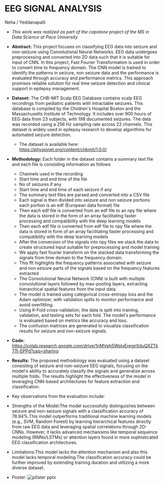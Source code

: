 # EEG SIGNAL ANALYSIS

Neha / Yeddanapalli


* *This work was realized as part of the capstone project of the MS in Data Science at Pace University*
* **Abstract:** This project focuses on classifying EEG data into seizure and non-seizure using Convolutional Neural Networks. EEG data undergoes preprocessing and converted into 2D data such that it is suitable for input of CNN. In this project, Fast Fourier Transformation is used in order to convert time to frequency domain. The CNN model is trained to identify the patterns in seizure, non seizure data and the performance is evaluated through accuracy and performance metrics. This approach promises reliable solution for real time seizure detection and clinical support in epilepsy management.
* **Dataset:** The CHB-MIT Scalp EEG Database contains scalp EEG recordings from pediatric patients with intractable seizures. This database is compiled by the Children's Hospital Boston and the Massachusetts Institute of Technology.  It includes over 900 hours of EEG data from 23 subjects, with 198 documented seizures. The data was recorded using a 256 Hz sampling rate across 22 channels. This dataset is widely used in epilepsy research to develop algorithms for automated seizure detection.
  * The dataset is available here: https://physionet.org/content/chbmit/1.0.0/
* **Methodology:** Each folder in  the dataset contains a summary text file and each file is consisting information as follows 
    * Channels used in the recording
    * Start time and end time of the file 
    * No of seizures if any 
    * Start time and end time of each seizure if any 
    * The summary text files are parsed and converted into a CSV file 
    * Each signal is then divided into seizure and non seizure portions each portion is an edf    (European data format) file 
    * Then each edf file is converted from an edf file to an npy file where the data is stored in the form of an array facilitating faster processing and compatibility with the deep learning models
    * Then each edf file is converted from edf file to npy file where the data is stored in form of an array facilitating faster processing and compatibility with the deep learning models
    * After the conversion of the signals into npy files we stack the data to create structured input suitable for preprocessing and model training
    * We apply fast fourier transform on the stacked data transforming the signals from time domain to the frequency domain.
    * This fft highlights the frequency patterns associated with seizure and non seizure parts of the signals based on the frequency features extracted
    * The Convolutional Neural Network (CNN) is built with multiple convolutional layers followed by max-pooling layers, extracting hierarchical spatial features from the input data.
    * The model is trained using categorical cross-entropy loss and the Adam optimizer, with validation splits to monitor performance and avoid overfitting.
    * Using K-Fold cross-validation, the data is split into training, validation, and testing sets for each fold. The model's performance is evaluated based on metrics like accuracy and loss.
    * The confusion matrices are generated to visualize classification results for seizure and non-seizure signals.  
      
* **Code:** https://colab.research.google.com/drive/1nMVeh5WpIxEregjr0duQXZTk7Tt-EPPd?usp=sharing
  
*  **Results:** The proposed methodology was evaluated using a dataset consisting of seizure and non-seizure EEG signals, focusing on the model's ability to accurately classify the signals and generalize across multiple folds. The results highlight the effectiveness of the model in leveraging CNN-based architectures for feature extraction and classification.
* Key observations from the evaluation include:
* Strengths of the Model:The model successfully distinguishes between seizure and non-seizure signals with a classification accuracy of 78.94%.This model outperforms traditional machine learning models (e.g., SVM, Random Forest) by learning hierarchical features directly from raw EEG data and leveraging spatial correlations through 2D-CNNs. However, it lacks advanced mechanisms like temporal sequence modeling (RNNs/LSTMs) or attention layers found in more sophisticated EEG classification architectures.
* Limitations:This model lacks the attention mechanism and also this model lacks temporal modeling.The classification accuracy could be further improved by extending training duration and utilizing a more diverse dataset.


* Poster:
![p0ster pptx](https://github.com/user-attachments/assets/2864e5e2-3c4f-474d-96eb-43db69e4fc5c)



